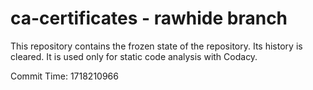 # ca-certificates - rawhide branch

This repository contains the frozen state of the repository.
Its history is cleared. It is used only for static code
analysis with Codacy.

Commit Time: 1718210966